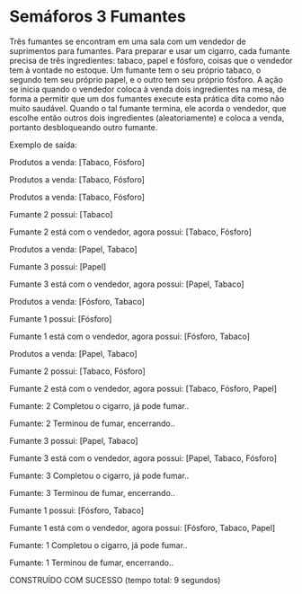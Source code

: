 # Semáforos 3 Fumantes

Três fumantes se encontram em uma sala com um vendedor de suprimentos para
fumantes. Para preparar e usar um cigarro, cada fumante precisa de três ingredientes:
tabaco, papel e fósforo, coisas que o vendedor tem à vontade no estoque. Um fumante
tem o seu próprio tabaco, o segundo tem seu próprio papel, e o outro tem seu próprio
fósforo. A ação se inicia quando o vendedor coloca à venda dois ingredientes na mesa,
de forma a permitir que um dos fumantes execute esta prática dita como não muito
saudável. Quando o tal fumante termina, ele acorda o vendedor, que escolhe então
outros dois ingredientes (aleatoriamente) e coloca a venda, portanto desbloqueando
outro fumante.

Exemplo de saída:

Produtos a venda: [Tabaco, Fósforo]

Produtos a venda: [Tabaco, Fósforo]

Produtos a venda: [Tabaco, Fósforo]

Fumante 2 possui: [Tabaco]

Fumante 2 está com o vendedor, agora possui: [Tabaco, Fósforo]
  
Produtos a venda: [Papel, Tabaco]

Fumante 3 possui: [Papel]

Fumante 3 está com o vendedor, agora possui: [Papel, Tabaco]
  
Produtos a venda: [Fósforo, Tabaco]

Fumante 1 possui: [Fósforo]

Fumante 1 está com o vendedor, agora possui: [Fósforo, Tabaco]
  
Produtos a venda: [Papel, Tabaco]

Fumante 2 possui: [Tabaco, Fósforo]

Fumante 2 está com o vendedor, agora possui: [Tabaco, Fósforo, Papel]
  
Fumante: 2 Completou o cigarro, já pode fumar..
  
Fumante: 2 Terminou de fumar, encerrando..
  
Fumante 3 possui: [Papel, Tabaco]

Fumante 3 está com o vendedor, agora possui: [Papel, Tabaco, Fósforo]
  
Fumante: 3 Completou o cigarro, já pode fumar..
  
Fumante: 3 Terminou de fumar, encerrando..
  
Fumante 1 possui: [Fósforo, Tabaco]

Fumante 1 está com o vendedor, agora possui: [Fósforo, Tabaco, Papel]
  
Fumante: 1 Completou o cigarro, já pode fumar..
  
Fumante: 1 Terminou de fumar, encerrando..
  
CONSTRUÍDO COM SUCESSO (tempo total: 9 segundos)

